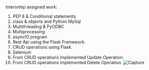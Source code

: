 Intersnhip assigned work:
1) PEP 8 & Conditional statements
2) class & objects and Python MySql
3) Multithreading & PyODBC
4) Multiprocessing
5) asyncIO program
6) Rest Api using the Flask Framework.
7) CRUD operations using Flask.
8) Selenium 
9) From CRUD operations implemented Update Operation.
10) From CRUD operations implemented Delete Operation.
![Capture](https://user-images.githubusercontent.com/56088741/84570519-aa83d200-adab-11ea-95c8-6b05a01a91ec.PNG)
